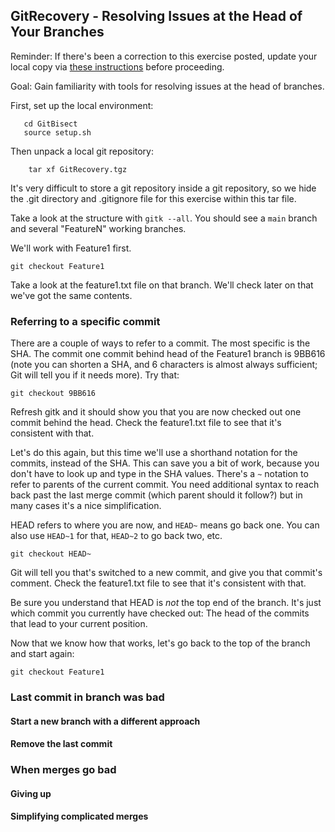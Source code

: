 ## GitRecovery - Resolving Issues at the Head of Your Branches

Reminder: If there's been a correction to this exercise posted, update your local copy via [these instructions](https://docs.google.com/document/d/1g3b2e7wf3mWaIZ4U6MkNR5B4fQuO71y6Q341LGs45HQ/edit?usp=sharing) before proceeding.

Goal: Gain familiarity with tools for resolving issues at the head of branches.

First, set up the local environment:
```
   cd GitBisect
   source setup.sh
```

Then unpack a local git repository:

```
    tar xf GitRecovery.tgz
```

It's very difficult to store a git repository inside a git repository, so we hide the .git directory and .gitignore file for this exercise within this tar file.

Take a look at the structure with `gitk --all`. You should see a `main` branch and several "FeatureN" working branches.

We'll work with Feature1 first.

```
git checkout Feature1
```

Take a look at the feature1.txt file on that branch.  We'll check later on that we've got the same contents.

### Referring to a specific commit

There are a couple of ways to refer to a commit.  The most specific is the SHA.  The commit one commit behind head of the Feature1 branch is 9BB616 (note you can shorten a SHA, and 6 characters is almost always sufficient; Git will tell you if it needs more).  Try that:

```
git checkout 9BB616
```

Refresh gitk and it should show you that you are now checked out one commit behind the head. Check the feature1.txt file to see that it's consistent with that.

Let's do this again, but this time we'll use a shorthand notation for the commits, instead of the SHA.  This can save you a bit of work, because you don't have to look up and type in the SHA values.  There's a `~` notation to refer to parents of the current commit.  You need additional syntax to reach back past the last merge commit (which parent should it follow?) but in many cases it's a nice simplification.

HEAD refers to where you are now, and `HEAD~` means go back one.  You can also use `HEAD~1` for that, `HEAD~2` to go back two, etc.


```
git checkout HEAD~
```
Git will tell you that's switched to a new commit, and give you that commit's comment. Check the feature1.txt file to see that it's consistent with that.

Be sure you understand that HEAD is _not_ the top end of the branch.  It's just which commit you currently have checked out:  The head of the commits that lead to your current position.

Now that we know how that works, let's go back to the top of the branch and start again:
```
git checkout Feature1
```

### Last commit in branch was bad

#### Start a new branch with a different approach

#### Remove the last commit


### When merges go bad


#### Giving up


#### Simplifying complicated merges



